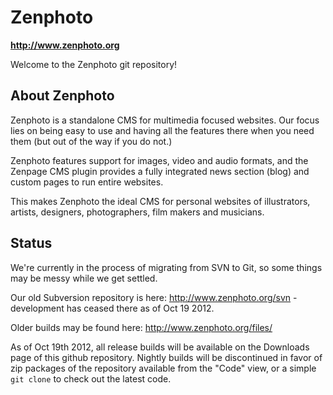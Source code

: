 Zenphoto
========

**http://www.zenphoto.org**

Welcome to the Zenphoto git repository!

About Zenphoto
--------------

Zenphoto is a standalone CMS for multimedia focused websites. Our focus lies on being easy to use and having all the features there when you need them (but out of the way if you do not.)

Zenphoto features support for images, video and audio formats, and the Zenpage CMS plugin provides a fully integrated news section (blog) and custom pages to run entire websites.

This makes Zenphoto the ideal CMS for personal websites of illustrators, artists, designers, photographers, film makers and musicians.

Status
------

We're currently in the process of migrating from SVN to Git, so some things may be messy while we get settled.

Our old Subversion repository is here: http://www.zenphoto.org/svn - development has ceased there as of Oct 19 2012.

Older builds may be found here: http://www.zenphoto.org/files/

As of Oct 19th 2012, all release builds will be available on the Downloads page of this github repository. Nightly builds will be discontinued in favor of zip packages of the repository available from the "Code" view, or a simple `git clone` to check out the latest code.